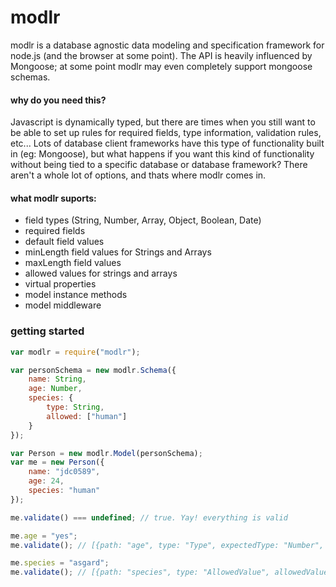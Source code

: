 modlr
=====
modlr is a database agnostic data modeling and specification framework for node.js (and the browser at some point). The API is heavily influenced by Mongoose; at some point modlr may even completely support mongoose schemas.

#### why do you need this?
Javascript is dynamically typed, but there are times when you still want to be able to set up rules for required fields, type information, validation rules, etc... Lots of database client frameworks have this type of functionality built in (eg: Mongoose), but what happens if you want this kind of functionality without being tied to a specific database or database framework? There aren't a whole lot of options, and thats where modlr comes in. 

#### what modlr suports:
- field types (String, Number, Array, Object, Boolean, Date)
- required fields
- default field values
- minLength field values for Strings and Arrays
- maxLength field values
- allowed values for strings and arrays
- virtual properties
- model instance methods
- model middleware



### getting started
```javascript
var modlr = require("modlr");

var personSchema = new modlr.Schema({
	name: String,
	age: Number,	
	species: {
		type: String,
		allowed: ["human"]
	}
});

var Person = new modlr.Model(personSchema);
var me = new Person({
	name: "jdc0589",
	age: 24,	
	species: "human"
});

me.validate() === undefined; // true. Yay! everything is valid

me.age = "yes";
me.validate(); // [{path: "age", type: "Type", expectedType: "Number", actualType: "String"}]

me.species = "asgard";
me.validate(); // [{path: "species", type: "AllowedValue", allowedValues: ["human"]}]
```

